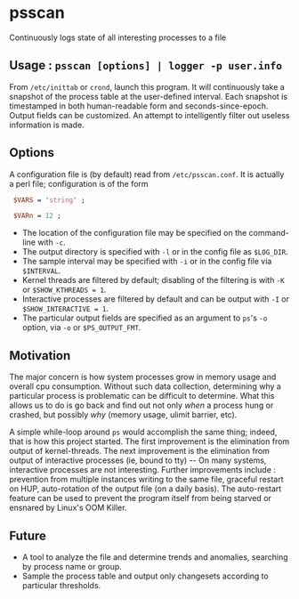 # psscan
Continuously logs state of all interesting processes to a file

## Usage : `psscan [options] | logger -p user.info `

From `/etc/inittab` or `crond`, launch this program. It will continuously take a snapshot of the process table at the user-defined interval. Each snapshot is timestamped in both human-readable form and seconds-since-epoch. Output fields can be customized. An attempt to intelligently filter out useless information is made.

## Options

A configuration file is (by default) read from `/etc/psscan.conf`. It is actually a perl file; configuration is of the form

```perl
 $VARS = 'string' ;

 $VARn = 12 ;
```

* The location of the configuration file may be specified on the command-line with `-c`. 
* The output directory is specified with `-l` or in the config file as `$LOG_DIR`. 
* The sample interval may be specified with `-i` or in the config file via `$INTERVAL`.
* Kernel threads are filtered by default; disabling of the filtering is with `-K` or `$SHOW_KTHREADS = 1`.
* Interactive processes are filtered by default and can be output with `-I` or `$SHOW_INTERACTIVE = 1`.
* The particular output fields are specified as an argument to `ps`'s `-o` option, via `-o` or `$PS_OUTPUT_FMT`.

## Motivation

The major concern is how system processes grow in memory usage and overall cpu consumption. Without such data collection, determining why a 
particular process is problematic can be difficult to determine. What this allows us to do is go back and find out not only _when_ a process
hung or crashed, but possibly _why_ (memory usage, ulimit barrier, etc).

A simple while-loop around `ps` would accomplish the same thing; indeed, that is how this project started. The first improvement is the 
elimination from output of kernel-threads. The next improvement is the elimination from output of interactive processes (ie, bound to tty) -- 
On many systems, interactive processes are not interesting. Further improvements include : prevention from multiple instances writing to the same file, graceful restart on HUP, auto-rotation of the 
output file (on a daily basis). The auto-restart feature can be used to prevent the program itself from being starved or ensnared by Linux's OOM Killer.

## Future

* A tool to analyze the file and determine trends and anomalies, searching by process name or group.
* Sample the process table and output only changesets according to particular thresholds.



